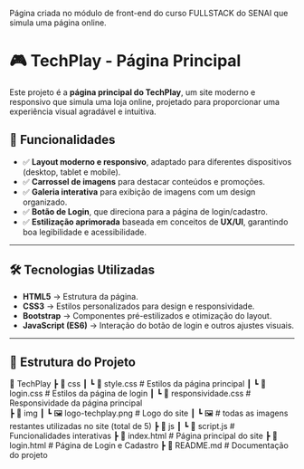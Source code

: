 Página criada no módulo de front-end do curso FULLSTACK do SENAI que simula uma página online.

# 🎮 TechPlay - Página Principal

Este projeto é a **página principal do TechPlay**, um site moderno e responsivo que simula uma loja online, projetado para proporcionar uma experiência visual agradável e intuitiva.

## 📌 Funcionalidades

- ✅ **Layout moderno e responsivo**, adaptado para diferentes dispositivos (desktop, tablet e mobile).
- ✅ **Carrossel de imagens** para destacar conteúdos e promoções.
- ✅ **Galeria interativa** para exibição de imagens com um design organizado.
- ✅ **Botão de Login**, que direciona para a página de login/cadastro.
- ✅ **Estilização aprimorada** baseada em conceitos de **UX/UI**, garantindo boa legibilidade e acessibilidade.

---

## 🛠️ Tecnologias Utilizadas

- **HTML5** → Estrutura da página.
- **CSS3** → Estilos personalizados para design e responsividade.
- **Bootstrap** → Componentes pré-estilizados e otimização do layout.
- **JavaScript (ES6)** → Interação do botão de login e outros ajustes visuais.

---

## 📂 Estrutura do Projeto

📂 TechPlay 
┣ 📂 css 
┃ ┗ 📜 style.css # Estilos da página principal
┃ ┗ 📜 login.css # Estilos da página de login
┃ ┗ 📜 responsividade.css # Responsividade da página principal   
┣ 📂 img 
┃ ┗ 🖼️ logo-techplay.png # Logo do site 
┃ ┗ 🖼️ # todas as imagens restantes utilizadas no site (total de 5)
┣ 📂 js 
┃ ┗ 📜 script.js # Funcionalidades interativas 
┣ 📜 index.html # Página principal do site 
┣ 📜 login.html # Página de Login e Cadastro 
┣ 📜 README.md # Documentação do projeto
